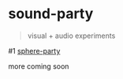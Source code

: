 # sound-party

> visual + audio experiments

#1 [sphere-party](https://sphere-party.surge.sh/)

more coming soon

